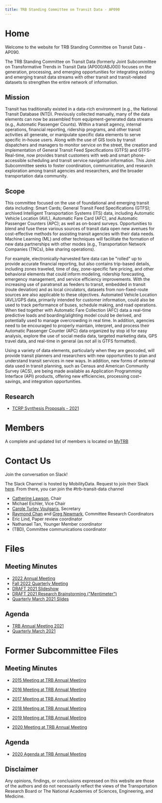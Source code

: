 ```yaml
---
title: TRB Standing Committee on Transit Data - AP090
---
```


# Home

Welcome to the website for TRB Standing Committee on Transit Data - AP090.

The TRB Standing Committee on Transit Data (formerly Joint Subcommittee on Transformative Trends in Transit Data (AP000/ABJ00)) focuses on the generation, processing, and emerging opportunities for integrating existing and emerging transit data streams with other transit and transit-related datasets to strengthen the entire network of information.

## Mission

Transit has traditionally existed in a data-rich environment (e.g., the National Transit Database (NTD).  Previously collected manually, many of the data elements can now be assembled from equipment-generated data streams (e.g., Automatic Passenger Counts).  Within a transit agency, internal operations, financial reporting, ridership programs, and other transit activities all generate, or manipulate specific data elements to serve specific in-house users.  Along with the use of GIS tools by transit dispatchers and managers to monitor service on the street, the creation and implementation of General Transit Feed Specifications (GTFS) and GTFS-Real-time, now provides transit customers with web and smart phone-accessible scheduling and transit service navigation information.  This Joint Subcommittee seeks to foster coordination, communication, and research exploration among transit agencies and researchers, and the broader transportation data community. 

## Scope

This committee focused on the use of foundational and emerging transit data including: Smart Cards; General Transit Feed Specifications (GTFS); archived Intelligent Transportation Systems (ITS) data, including Automatic Vehicle Location (AVL), Automatic Fare Card (AFC), and Automatic Passenger Counters (APC); as well as on-board surveys. Opportunities to blend and fuse these various sources of transit data open new avenues for cost-effective methods for assisting transit agencies with their data needs. Machine Learning (ML) and other techniques will facilitate the formation of new data partnerships with other modes (e.g., Transportation Network Companies (TNCs), bike sharing operations).   

For example, electronically-harvested fare data can be "rolled" up to provide accurate financial reporting, but also contains trip-based details, including zones traveled, time of day, zone-specific fare pricing, and other behavioral elements that could inform modeling, ridership forecasting, emergency management, and service efficiency improvements.  With the increasing use of paratransit as feeders to transit, embedded in transit (route deviation) and as local circulators, datasets from non-fixed-route sources are also applicable to these objectives.  Automated Vehicle Location (AVL)/GPS data, primarily intended for customer information, could also be used to track performance of buses, schedule making, and road operations.  When tied together with Automatic Fare Collection (AFC) data a real-time predictive loads and boarding/alighting model could be derived, and potentially used to manage overcrowding in real time.  In addition, agencies need to be encouraged to properly maintain, interpret, and process their Automatic Passenger Counter (APC) data organized by stop id for easy analysis, explore the use of social media data, targeted marketing data, GPS travel data, and real-time in general (as not all is GTFS formatted). 

Using a variety of data elements, particularly when they are geocoded, will provide transit planners and researchers with new opportunities to plan and understand transit services in new ways.  In addition, new forms of external data used in transit planning, such as Census and American Community Survey (ACS), are being made available as Application Programming Interface (API) products, offering new efficiencies, processing cost–savings, and integration opportunities. 

## Research

* [TCRP Synthesis Proposals - 2021](research/tcrp_synthesis_2021.md)


# Members
A complete and updated list of members is located on [MyTRB](https://www.mytrb.org/OnlineDirectory/Committee/Details/6433)

# Contact Us

Join the conversation on Slack! 

The Slack Channel is hosted by MobilityData. Request to join their Slack [here](https://docs.google.com/forms/d/e/1FAIpQLSczZbZB9ql_Xl-1uBtmvYmA0fwfm1UX92SyWAdkuMEDfxac5w/viewform). From there, you can join the #trb-transit-data channel 

* [Catherine Lawson](https://www.albany.edu/gp/lawson.php), Chair 
* Michael Eichler, Vice Chair
* [Carole Turley Voulgaris](https://www.gsd.harvard.edu/person/carole-voulgaris/), Secretary
* [Raymond Chan](https://www.raychan.me) and [Greg Newmark](https://apdesign.k-state.edu/about/faculty-staff/newmark/), Committee Research Coordinators
* Eric Lind, Paper review coordinator
* Nathanael Tan, Younger Member coordinator
* (TBD), Committee communications coordinator

# Files

## Meeting Minutes

* [2022 Annual Meeting](https://docs.google.com/presentation/d/1PaeT-6BNLZ0cuSABlqOu6JHFf-jdbY2B5TpDafPX6og/edit#slide=id.g10af89e44fb_0_38)
* [Fall 2022 Quarterly Meeting](minutes/2021_10_AP090_Meeting_Slides.pdf)
* [DRAFT 2021 Slideshow](minutes/2021_01_AP090_Meeting_Slides.pdf)
* [DRAFT 2021 Research Brainstorming ("Mentimeter")](minutes/2021_01_AP090_mentimeter_results.pdf)
* [Quarterly March 2021 Slides](minutes/2021_03_AP090_Slides.pdf)

## Agenda

* [TRB Annual Meeting 2021](minutes/2021_01_AP090_Agenda.pdf)
* [Quarterly March 2021](minutes/2021_03_AP090_Agenda.md)

# Former Subcommittee Files

## Meeting Minutes

* [2015 Meeting at TRB Annual Meeting](minutes/AP000(3)_files/2015_Meeting_Minutes.pdf)

* [2016 Meeting at TRB Annual Meeting](minutes/AP000(3)_files/2016_Meeting_Minutes.pdf)

* [2017 Meeting at TRB Annual Meeting](minutes/AP000(3)_files/2017_Meeting_Minutes.pdf)

* [2018 Meeting at TRB Annual Meeting](minutes/AP000(3)_files/2018_Meeting_Minutes.pdf)

* [2019 Meeting at TRB Annual Meeting](minutes/AP000(3)_files/2019_Meeting_Minutes.pdf)

* [2020 Meeting at TRB Annual Meeting](minutes/AP000(3)_files/2020_Meeting_Minutes.pdf)

## Agenda
* [2020 Agenda at TRB Annual Meeting](minutes/AP000(3)_files/2020_Agenda.pdf)

## Disclaimer
Any opinions, findings, or conclusions expressed on this website are those of the authors and do not necessarily reflect the views of the Transportation Research Board or The National Academies of Sciences, Engineering, and Medicine.
